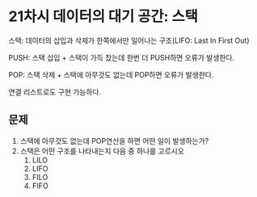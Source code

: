 # 21차시 데이터의 대기 공간: 스택

스택: 데이터의 삽입과 삭제가 한쪽에서만 일어나는 구조(LIFO: Last In First Out)

PUSH: 스택 삽입 + 스택이 가득 찼는데 한번 더 PUSH하면 오류가 발생한다.

POP: 스택 삭제 + 스택에 아무것도 없는데 POP하면 오류가 발생한다.

연결 리스트로도 구현 가능하다.

## 문제

1. 스택에 아무것도 없는데 POP연산을 하면 어떤 일이 발생하는가?
2. 스택은 어떤 구조를 나타내는지 다음 중 하나를 고르시오
   1. LILO
   2. LIFO
   3. FILO
   4. FIFO
